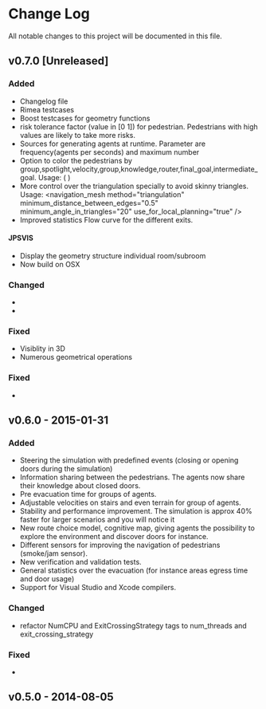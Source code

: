 # Change Log
All notable changes to this project will be documented in this file.


## v0.7.0 [Unreleased]
### Added
- Changelog file
- Rimea testcases
- Boost testcases for geometry functions
- risk tolerance factor (value in [0 1]) for pedestrian. Pedestrians with high values are likely to take more risks.
- Sources for generating agents at runtime. Parameter are frequency(agents per seconds) and maximum number
- Option to color the pedestrians by group,spotlight,velocity,group,knowledge,router,final_goal,intermediate_goal. Usage: ( <trajectories format="xml-plain" fps="8" color_mode="group"> )
- More control over the triangulation specially to avoid skinny triangles. Usage: <navigation_mesh method="triangulation" minimum_distance_between_edges="0.5" minimum_angle_in_triangles="20" use_for_local_planning="true" />
- Improved statistics Flow curve for the different exits.

#### JPSVIS
- Display the geometry structure individual room/subroom
- Now build on OSX 

### Changed
-  
-  

### Fixed
- Visiblity in 3D
- Numerous geometrical operations

### Fixed
- 

## v0.6.0 - 2015-01-31
### Added
- Steering the simulation with predefined events (closing or opening doors during the simulation)
- Information sharing between the pedestrians. The agents now share their knowledge about closed doors.
- Pre evacuation time for groups of agents.
- Adjustable velocities on stairs and even terrain for group of agents.
- Stability and performance improvement. The simulation is approx 40% faster for larger scenarios and you will notice it
- New route choice model, cognitive map, giving agents the possibility to explore the environment and discover doors for instance.
- Different sensors for improving the navigation of pedestrians (smoke/jam sensor).
- New verification and validation tests.
- General statistics over the evacuation (for instance areas egress time and door usage)
- Support for Visual Studio and Xcode compilers.


### Changed
- refactor NumCPU and ExitCrossingStrategy tags to num_threads and exit_crossing_strategy

### Fixed
-

## v0.5.0 - 2014-08-05
